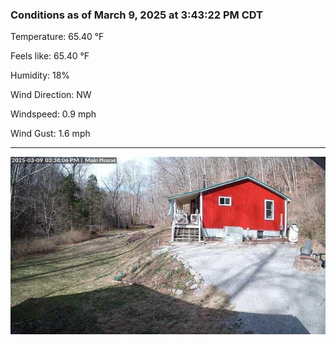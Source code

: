 ### Conditions as of March 9, 2025 at 3:43:22 PM CDT 

Temperature: 65.40 &deg;F

Feels like: 65.40 &deg;F

Humidity: 18%

Wind Direction: NW

Windspeed: 0.9 mph

Wind Gust: 1.6 mph

---

<img src="./images/latest.jpeg"/>

